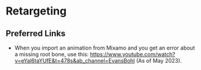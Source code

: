 # Retargeting

## Preferred Links

* When you import an animation from Mixamo and you get an error about a missing root bone, use this: https://www.youtube.com/watch?v=eYal6taYUfE&t=478s&ab_channel=EvansBohl (As of May 2023).
